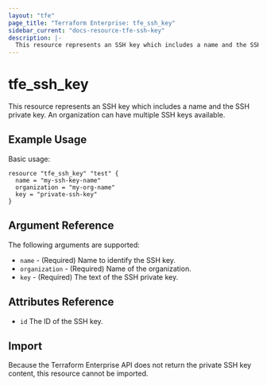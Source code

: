 ```yaml
---
layout: "tfe"
page_title: "Terraform Enterprise: tfe_ssh_key"
sidebar_current: "docs-resource-tfe-ssh-key"
description: |-
  This resource represents an SSH key which includes a name and the SSH private key.
---
```


# tfe_ssh_key

This resource represents an SSH key which includes a name and the SSH private
key. An organization can have multiple SSH keys available.

## Example Usage

Basic usage:

```hcl
resource "tfe_ssh_key" "test" {
  name = "my-ssh-key-name"
  organization = "my-org-name"
  key = "private-ssh-key"
}
```

## Argument Reference

The following arguments are supported:

* `name` - (Required) Name to identify the SSH key.
* `organization` - (Required) Name of the organization.
* `key` - (Required) The text of the SSH private key.

## Attributes Reference

* `id` The ID of the SSH key.

## Import

Because the Terraform Enterprise API does not return the private SSH key
content, this resource cannot be imported.
